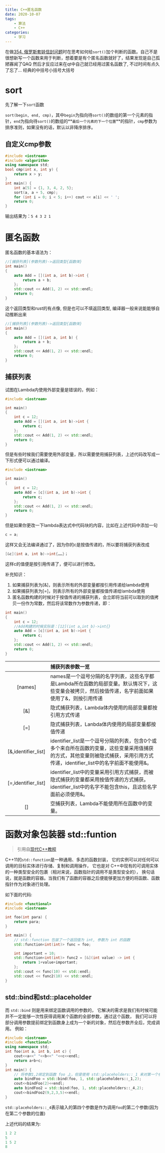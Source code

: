 ```yaml
---
title: C++匿名函数
date: 2020-10-07 
tags: 
    - 算法
    - C++
categories: 
    - 学习
---
```


在做[354. 俄罗斯套娃信封问题](https://leetcode-cn.com/problems/russian-doll-envelopes/)时在思考如何给`sort()`加个判断的函数。自己不是很想新写一个函数来用于判断，想着要是有个匿名函数就好了，结果发现是自己孤陋寡闻了QAQ 然后才反应过来在qt中自己就已经用过匿名函数了, 不过时间有点久了忘了...    经典的中括号小括号大括号

<!--more-->

# sort

先了解一下`sort`函数

`sort(begin, end, cmp)`，其中`begin`为指向待`sort()`的数组的第一个元素的指针，`end`为指向待`sort()`的数组的**`最后一个元素的下一个位置`**的指针，`cmp`参数为排序准则，如果没有的话，默认以非降序排序。

## 自定义cmp参数

```cpp
#include <iostream>
#include <algorithm>
using namespace std;
bool cmp(int x, int y) {
    return x > y;
}
int main() {
    int a[5] = {1, 3, 4, 2, 5};
    sort(a, a + 5, cmp);
    for (int i = 0; i < 5; i++) cout << a[i] << ' ';
    return 0;
}
```

输出结果为：`5 4 3 2 1`





# 匿名函数

匿名函数的基本语法为：

```c++
//[捕获列表](参数列表)->返回类型{函数体}
int main()
{
	auto Add = [](int a, int b)->int {
		return a + b;
	};
	std::cout << Add(1, 2) << std::endl;
	return 0;
}
```

这个返回类型和rust的有点像, 但是也可以不填返回类型, 编译器一般来说能能够自动推断出来

```c++
//[捕获列表](参数列表)->返回类型{函数体}
int main()
{
	auto Add = [](int a, int b) {
		return a + b;
	};
	std::cout << Add(1, 2) << std::endl;
	return 0;
}
```

## 捕获列表

试图在Lambda内使用外部变量是错误的，例如：

```c++
#include <iostream>

int main()
{
	int c = 12;
	auto Add = [](int a, int b)->int {
		return c;
	};
	std::cout << Add(1, 2) << std::endl;
	return 0;
}
```

但是有些时候我们需要使用外部变量，所以需要使用捕获列表，上述代码改写成一下形式便可以通过编译。

```c++
#include <iostream>

int main()
{
	int c = 12;
	auto Add = [c](int a, int b)->int {
		return c;
	};
	std::cout << Add(1, 2) << std::endl;
	return 0;
}
```

但是如果你更改一下lambda表达式中代码块的内容，比如在上述代码中添加一句

```c++
c = a;
```

这样又会无法编译通过了，因为你的c是按值传递的，所以要将捕获列表改成

```c++
[&c](int a, int b)->int{……}；
```

这样c的值便是按引用传递了，便可以进行修改。

补充知识：

1. 如果捕获列表为[&]，则表示所有的外部变量都按引用传递给lambda使用
2. 如果捕获列表为[=]，则表示所有的外部变量都按值传递给lambda使用
3. 匿名函数构建的时候对于按值传递的捕获列表，会立即将当前可以取到的值拷贝一份作为常数，然后将该常数作为参数传递，即：

```c++
int main()
{
	int c = 12;
    //Add构建的时候实际是：[12](int a,int b)->int{}
	auto Add = [c](int a, int b)->int {
		return c;
	};
	std::cout << Add(1, 2) << std::endl;
	return 0;
}
```





|                     | 捕获列表参数一览                                             |
| :-----------------: | :----------------------------------------------------------- |
|       [names]       | names是一个逗号分隔的名字列表，这些名字都是Lambda所在函数的局部变量。默认情况下，这些变量会被拷贝，然后按值传递，名字前面如果使用了&，则按引用传递 |
|         [&]         | 隐式捕获列表，Lambda体内使用的局部变量都按引用方式传递       |
|         [=]         | 隐式捕获列表，Lanbda体内使用的局部变量都按值传递             |
| [&,identifier_list] | identifier_list是一个逗号分隔的列表，包含0个或多个来自所在函数的变量，这些变量采用值捕获的方式，其他变量则被隐式捕获，采用引用方式传递，identifier_list中的名字前面不能使用&。 |
| [=,identifier_list] | identifier_list中的变量采用引用方式捕获，而被隐式捕获的变量都采用按值传递的方式捕获。identifier_list中的名字不能包含this，且这些名字面前必须使用&。 |
|         []          | 空捕获列表，Lambda不能使用所在函数中的变量。                 |





# 函数对象包装器 std::funtion

> 引用自[现代C++教程]([https://changkun.de/modern-cpp/zh-cn/03-runtime/index.html#3-2-%E5%87%BD%E6%95%B0%E5%AF%B9%E8%B1%A1%E5%8C%85%E8%A3%85%E5%99%A8](https://changkun.de/modern-cpp/zh-cn/03-runtime/index.html#3-2-函数对象包装器))

C++11的`std::function`是一种通用、多态的函数封装， 它的实例可以对任何可以调用的目标实体进行存储、复制和调用操作， 它也是对 C++中现有的可调用实体的一种类型安全的包裹（相对来说，函数指针的调用不是类型安全的）， 换句话说，就是函数的容器。当我们有了函数的容器之后便能够更加方便的将函数、函数指针作为对象进行处理。

如下面的代码:

```C++
#include <functional>
#include <iostream>

int foo(int para) {
    return para;
}

int main() {
    // std::function 包装了一个返回值为 int, 参数为 int 的函数
    std::function<int(int)> func = foo;

    int important = 10;
    std::function<int(int)> func2 = [&](int value) -> int {
        return 1+value+important;
    };
    std::cout << func(10) << std::endl;
    std::cout << func2(10) << std::endl;
}
```



## std::bind和std::placeholder

而 `std::bind` 则是用来绑定函数调用的参数的， 它解决的需求是我们有时候可能并不一定能够一次性获得调用某个函数的全部参数，通过这个函数， 我们可以将部分调用参数提前绑定到函数身上成为一个新的对象，然后在参数齐全后，完成调用。 例如：

```c++
#include <iostream>
#include <functional>
using namespace std;
int foo(int a, int b, int c) {
    cout<<a<<" "<<b<<" "<<c<<endl;
    return a+b+c;
}
int main() {
    // 将参数1,2绑定到函数 foo 上，但是使用 std::placeholders::_1 来对第一个参数进行占位
    auto bindFoo = std::bind(foo, 1, std::placeholders::_1,2);
    cout<<bindFoo(2)<<endl;
    auto bindFoo2 = std::bind(foo, 1, std::placeholders::_4,2);
    cout<<bindFoo2(9,2,3,5)<<endl;
}
```

`std::placeholders::_4`表示输入的第四个参数是作为调用`foo`的第二个参数(因为在第二个参数的位置)

上述代码的结果为:

```C++
1 2 2
5
1 5 2
8
```

